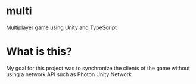# multi
Multiplayer game using Unity and TypeScript

# What is this?

My goal for this project was to synchronize the clients of the game without using a network API such as Photon Unity Network
